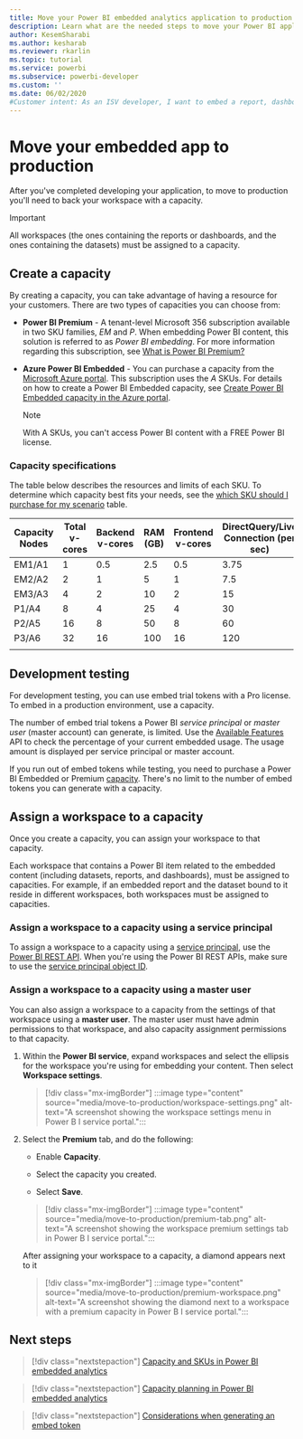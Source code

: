 ```yaml
---
title: Move your Power BI embedded analytics application to production
description: Learn what are the needed steps to move your Power BI application to production.
author: KesemSharabi
ms.author: kesharab
ms.reviewer: rkarlin
ms.topic: tutorial
ms.service: powerbi
ms.subservice: powerbi-developer
ms.custom: ''
ms.date: 06/02/2020
#Customer intent: As an ISV developer, I want to embed a report, dashboard or tile into an application so that my customers can share data.
---
```


# Move your embedded app to production

After you've completed developing your application, to move to production you'll need to back your workspace with a capacity.

> [!Important]
> All workspaces (the ones containing the reports or dashboards, and the ones containing the datasets) must be assigned to a capacity.

## Create a capacity

By creating a capacity, you can take advantage of having a resource for your customers. There are two types of capacities you can choose from:

* **Power BI Premium** - A tenant-level Microsoft 356 subscription available in two SKU families, *EM* and *P*. When embedding Power BI content, this solution is referred to as *Power BI embedding*. For more information regarding this subscription, see [What is Power BI Premium?](../../admin/service-premium-what-is.md)

* **Azure Power BI Embedded** - You can purchase a capacity from the [Microsoft Azure portal](https://portal.azure.com). This subscription uses the *A* SKUs. For details on how to create a Power BI Embedded capacity, see [Create Power BI Embedded capacity in the Azure portal](azure-pbie-create-capacity.md).

    > [!NOTE]
    > With A SKUs, you can't access Power BI content with a FREE Power BI license.

### Capacity specifications

The table below describes the resources and limits of each SKU. To determine which capacity best fits your needs, see the [which SKU should I purchase for my scenario](./embedded-faq.yml#which-solution-should-i-choose-) table.

| Capacity Nodes | Total v-cores | Backend v-cores | RAM (GB) | Frontend v-cores | DirectQuery/Live Connection (per sec) | Model Refresh Parallelism |
| --- | --- | --- | --- | --- | --- | --- |
| EM1/A1 | 1 | 0.5 | 2.5 | 0.5 | 3.75 | 1 |
| EM2/A2 | 2 | 1 | 5 | 1 | 7.5 | 2 |
| EM3/A3 | 4 | 2 | 10 | 2 | 15 | 3 |
| P1/A4 | 8 | 4 | 25 | 4 | 30 | 6 |
| P2/A5 | 16 | 8 | 50 | 8 | 60 | 12 |
| P3/A6 | 32 | 16 | 100 | 16 | 120 | 24 |
| | | | | | | |

## Development testing

For development testing, you can use embed trial tokens with a Pro license. To embed in a production environment, use a capacity.

The number of embed trial tokens a Power BI *service principal* or *master user* (master account) can generate, is limited. Use the [Available Features](/rest/api/power-bi/availablefeatures/getavailablefeatures) API to check the percentage of your current embedded usage. The usage amount is displayed per service principal or master account.

If you run out of embed tokens while testing, you need to purchase a Power BI Embedded or Premium [capacity](embedded-capacity.md). There's no limit to the number of embed tokens you can generate with a capacity.

## Assign a workspace to a capacity

Once you create a capacity, you can assign your workspace to that capacity.

Each workspace that contains a Power BI item related to the embedded content (including datasets, reports, and dashboards), must be assigned to capacities. For example, if an embedded report and the dataset bound to it reside in different workspaces, both workspaces must be assigned to capacities.

### Assign a workspace to a capacity using a service principal

To assign a workspace to a capacity using a [service principal](embed-service-principal.md), use the [Power BI REST API](/rest/api/power-bi/capacities/groups_assigntocapacity). When you're using the Power BI REST APIs, make sure to use the [service principal object ID](embed-service-principal.md).

### Assign a workspace to a capacity using a master user

You can also assign a workspace to a capacity from the settings of that workspace using a **master user**. The master user must have admin permissions to that workspace, and also capacity assignment permissions to that capacity.

1. Within the **Power BI service**, expand workspaces and select the ellipsis for the workspace you're using for embedding your content. Then select **Workspace settings**.

    >[!div class="mx-imgBorder"]
    >:::image type="content" source="media/move-to-production/workspace-settings.png" alt-text="A screenshot showing the workspace settings menu in Power B I service portal.":::

2. Select the **Premium** tab, and do the following:

    * Enable **Capacity**.

    * Select the capacity you created.

    * Select **Save**.

    >[!div class="mx-imgBorder"]
    >:::image type="content" source="media/move-to-production/premium-tab.png" alt-text="A screenshot showing the workspace premium settings tab in Power B I service portal.":::

    After assigning your workspace to a capacity, a diamond appears next to it 

    >[!div class="mx-imgBorder"]
    >:::image type="content" source="media/move-to-production/premium-workspace.png" alt-text="A screenshot showing the diamond next to a workspace with a premium capacity in Power B I service portal.":::

## Next steps

>[!div class="nextstepaction"]
>[Capacity and SKUs in Power BI embedded analytics](embedded-capacity.md)

>[!div class="nextstepaction"]
>[Capacity planning in Power BI embedded analytics](embedded-capacity-planning.md)

>[!div class="nextstepaction"]
>[Considerations when generating an embed token](generate-embed-token.md)
